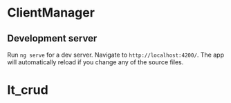 # ClientManager

## Development server

Run `ng serve` for a dev server. Navigate to `http://localhost:4200/`. The app will automatically reload if you change any of the source files.

# lt_crud
